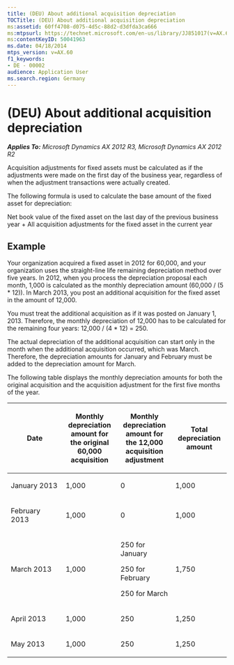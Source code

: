 ```yaml
---
title: (DEU) About additional acquisition depreciation
TOCTitle: (DEU) About additional acquisition depreciation
ms:assetid: 60ff4708-d075-4d5c-88d2-d3dfda3ca666
ms:mtpsurl: https://technet.microsoft.com/en-us/library/JJ851017(v=AX.60)
ms:contentKeyID: 50041963
ms.date: 04/18/2014
mtps_version: v=AX.60
f1_keywords:
- DE - 00002
audience: Application User
ms.search.region: Germany
---
```


# (DEU) About additional acquisition depreciation 


_**Applies To:** Microsoft Dynamics AX 2012 R3, Microsoft Dynamics AX 2012 R2_

Acquisition adjustments for fixed assets must be calculated as if the adjustments were made on the first day of the business year, regardless of when the adjustment transactions were actually created.

The following formula is used to calculate the base amount of the fixed asset for depreciation:

Net book value of the fixed asset on the last day of the previous business year + All acquisition adjustments for the fixed asset in the current year

## Example

Your organization acquired a fixed asset in 2012 for 60,000, and your organization uses the straight-line life remaining depreciation method over five years. In 2012, when you process the depreciation proposal each month, 1,000 is calculated as the monthly depreciation amount (60,000 / (5 \* 12)). In March 2013, you post an additional acquisition for the fixed asset in the amount of 12,000.

You must treat the additional acquisition as if it was posted on January 1, 2013. Therefore, the monthly depreciation of 12,000 has to be calculated for the remaining four years: 12,000 / (4 \* 12) = 250.

The actual depreciation of the additional acquisition can start only in the month when the additional acquisition occurred, which was March. Therefore, the depreciation amounts for January and February must be added to the depreciation amount for March.

The following table displays the monthly depreciation amounts for both the original acquisition and the acquisition adjustment for the first five months of the year.

<table>
<colgroup>
<col style="width: 25%" />
<col style="width: 25%" />
<col style="width: 25%" />
<col style="width: 25%" />
</colgroup>
<thead>
<tr class="header">
<th><p>Date</p></th>
<th><p>Monthly depreciation amount for the original 60,000 acquisition</p></th>
<th><p>Monthly depreciation amount for the 12,000 acquisition adjustment</p></th>
<th><p>Total depreciation amount</p></th>
</tr>
</thead>
<tbody>
<tr class="odd">
<td><p>January 2013</p></td>
<td><p>1,000</p></td>
<td><p>0</p></td>
<td><p>1,000</p></td>
</tr>
<tr class="even">
<td><p>February 2013</p></td>
<td><p>1,000</p></td>
<td><p>0</p></td>
<td><p>1,000</p></td>
</tr>
<tr class="odd">
<td><p>March 2013</p></td>
<td><p>1,000</p></td>
<td><p>250 for January</p>
<p>250 for February</p>
<p>250 for March</p></td>
<td><p>1,750</p></td>
</tr>
<tr class="even">
<td><p>April 2013</p></td>
<td><p>1,000</p></td>
<td><p>250</p></td>
<td><p>1,250</p></td>
</tr>
<tr class="odd">
<td><p>May 2013</p></td>
<td><p>1,000</p></td>
<td><p>250</p></td>
<td><p>1,250</p></td>
</tr>
</tbody>
</table>

  


